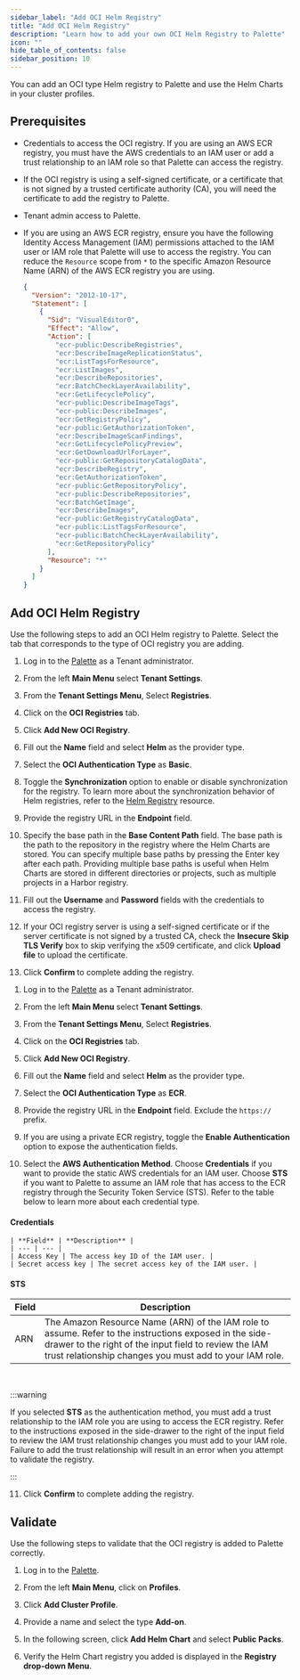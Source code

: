 ```yaml
---
sidebar_label: "Add OCI Helm Registry"
title: "Add OCI Helm Registry"
description: "Learn how to add your own OCI Helm Registry to Palette"
icon: ""
hide_table_of_contents: false
sidebar_position: 10
---
```


You can add an OCI type Helm registry to Palette and use the Helm Charts in your cluster profiles.

## Prerequisites

- Credentials to access the OCI registry. If you are using an AWS ECR registry, you must have the AWS credentials to an
  IAM user or add a trust relationship to an IAM role so that Palette can access the registry.

- If the OCI registry is using a self-signed certificate, or a certificate that is not signed by a trusted certificate
  authority (CA), you will need the certificate to add the registry to Palette.

- Tenant admin access to Palette.

- If you are using an AWS ECR registry, ensure you have the following Identity Access Management (IAM) permissions
  attached to the IAM user or IAM role that Palette will use to access the registry. You can reduce the `Resource` scope
  from `*` to the specific Amazon Resource Name (ARN) of the AWS ECR registry you are using.

  ```json
  {
    "Version": "2012-10-17",
    "Statement": [
      {
        "Sid": "VisualEditor0",
        "Effect": "Allow",
        "Action": [
          "ecr-public:DescribeRegistries",
          "ecr:DescribeImageReplicationStatus",
          "ecr:ListTagsForResource",
          "ecr:ListImages",
          "ecr:DescribeRepositories",
          "ecr:BatchCheckLayerAvailability",
          "ecr:GetLifecyclePolicy",
          "ecr-public:DescribeImageTags",
          "ecr-public:DescribeImages",
          "ecr:GetRegistryPolicy",
          "ecr-public:GetAuthorizationToken",
          "ecr:DescribeImageScanFindings",
          "ecr:GetLifecyclePolicyPreview",
          "ecr:GetDownloadUrlForLayer",
          "ecr-public:GetRepositoryCatalogData",
          "ecr:DescribeRegistry",
          "ecr:GetAuthorizationToken",
          "ecr-public:GetRepositoryPolicy",
          "ecr-public:DescribeRepositories",
          "ecr:BatchGetImage",
          "ecr:DescribeImages",
          "ecr-public:GetRegistryCatalogData",
          "ecr-public:ListTagsForResource",
          "ecr-public:BatchCheckLayerAvailability",
          "ecr:GetRepositoryPolicy"
        ],
        "Resource": "*"
      }
    ]
  }
  ```

## Add OCI Helm Registry

Use the following steps to add an OCI Helm registry to Palette. Select the tab that corresponds to the type of OCI
registry you are adding.

<Tabs groupId="registry">
<TabItem value="basic" label="Basic">

1. Log in to the [Palette](https://console.spectrocloud.com) as a Tenant administrator.

2. From the left **Main Menu** select **Tenant Settings**.

3. From the **Tenant Settings Menu**, Select **Registries**.

4. Click on the **OCI Registries** tab.

5. Click **Add New OCI Registry**.

6. Fill out the **Name** field and select **Helm** as the provider type.

7. Select the **OCI Authentication Type** as **Basic**.

8. Toggle the **Synchronization** option to enable or disable synchronization for the registry. To learn more about the
   synchronization behavior of Helm registries, refer to the [Helm Registry](../helm-charts.md#synchronization-behavior)
   resource.

9. Provide the registry URL in the **Endpoint** field.

10. Specify the base path in the **Base Content Path** field. The base path is the path to the repository in the
    registry where the Helm Charts are stored. You can specify multiple base paths by pressing the Enter key after each
    path. Providing multiple base paths is useful when Helm Charts are stored in different directories or projects, such
    as multiple projects in a Harbor registry.

11. Fill out the **Username** and **Password** fields with the credentials to access the registry.

12. If your OCI registry server is using a self-signed certificate or if the server certificate is not signed by a
    trusted CA, check the **Insecure Skip TLS Verify** box to skip verifying the x509 certificate, and click **Upload
    file** to upload the certificate.

13. Click **Confirm** to complete adding the registry.

</TabItem>

<TabItem value="aws" label="AWS ECR">

1. Log in to the [Palette](https://console.spectrocloud.com) as a Tenant administrator.

2. From the left **Main Menu** select **Tenant Settings**.

3. From the **Tenant Settings Menu**, Select **Registries**.

4. Click on the **OCI Registries** tab.

5. Click **Add New OCI Registry**.

6. Fill out the **Name** field and select **Helm** as the provider type.

7. Select the **OCI Authentication Type** as **ECR**.

8. Provide the registry URL in the **Endpoint** field. Exclude the `https://` prefix.

9. If you are using a private ECR registry, toggle the **Enable Authentication** option to expose the authentication
   fields.

10. Select the **AWS Authentication Method**. Choose **Credentials** if you want to provide the static AWS credentials
    for an IAM user. Choose **STS** if you want to Palette to assume an IAM role that has access to the ECR registry
    through the Security Token Service (STS). Refer to the table below to learn more about each credential type.

#### Credentials

    | **Field** | **Description** |
    | --- | --- |
    | Access Key | The access key ID of the IAM user. |
    | Secret access key | The secret access key of the IAM user. |

#### STS

| **Field** | **Description**                                                                                                                                                                                                            |
| --------- | -------------------------------------------------------------------------------------------------------------------------------------------------------------------------------------------------------------------------- |
| ARN       | The Amazon Resource Name (ARN) of the IAM role to assume. Refer to the instructions exposed in the side-drawer to the right of the input field to review the IAM trust relationship changes you must add to your IAM role. |

<br />

:::warning

If you selected **STS** as the authentication method, you must add a trust relationship to the IAM role you are using to
access the ECR registry. Refer to the instructions exposed in the side-drawer to the right of the input field to review
the IAM trust relationship changes you must add to your IAM role. Failure to add the trust relationship will result in
an error when you attempt to validate the registry.

:::

11. Click **Confirm** to complete adding the registry.

</TabItem>

</Tabs>

## Validate

Use the following steps to validate that the OCI registry is added to Palette correctly.

1. Log in to the [Palette](https://console.spectrocloud.com).

2. From the left **Main Menu**, click on **Profiles**.

3. Click **Add Cluster Profile**.

4. Provide a name and select the type **Add-on**.

5. In the following screen, click **Add Helm Chart** and select **Public Packs**.

6. Verify the Helm Chart registry you added is displayed in the **Registry drop-down Menu**.
